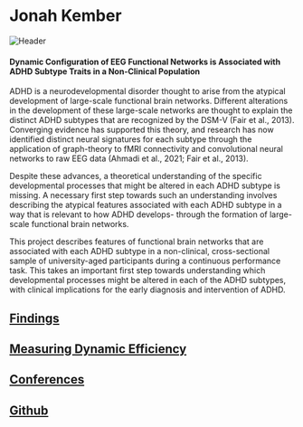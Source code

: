 # Jonah Kember

![Header](https://user-images.githubusercontent.com/81769550/114712923-9e83dc00-9cfe-11eb-9db5-2964bb153f37.PNG)

#### Dynamic Configuration of EEG Functional Networks is Associated with ADHD Subtype Traits in a Non-Clinical Population 

ADHD is a neurodevelopmental disorder thought to arise from the atypical development of large-scale functional brain networks. Different alterations in the development of these large-scale networks are thought to explain the distinct ADHD subtypes that are recognized by the DSM-V (Fair et al., 2013). Converging evidence has supported this theory, and research has now identified distinct neural signatures for each subtype through the application of graph-theory to fMRI connectivity and convolutional neural networks to raw EEG data (Ahmadi et al., 2021; Fair et al., 2013). 

Despite these advances, a theoretical understanding of the specific developmental processes that might be altered in each ADHD subtype is missing. A necessary first step towards such an understanding involves describing the atypical features associated with each ADHD subtype in a way that is relevant to how ADHD develops- through the formation of large-scale functional brain networks.

This project describes features of functional brain networks that are associated with each ADHD subtype in a non-clinical, cross-sectional sample of university-aged participants during a continuous performance task. This takes an important first step towards understanding which developmental processes might be altered in each of the ADHD subtypes, with clinical implications for the early diagnosis and intervention of ADHD.


## [Findings](https://jonahkember.github.io/MA-Thesis/Findings)
## [Measuring Dynamic Efficiency](https://jonahkember.github.io/MA-Thesis/Dynamic_Efficiency)
## [Conferences](https://jonahkember.github.io/MA-Thesis/Conferences)
## [Github](https://github.com/JonahKember/MA-Thesis)
